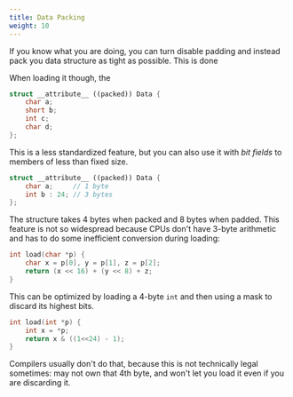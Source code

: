 ```yaml
---
title: Data Packing
weight: 10
---
```


If you know what you are doing, you can turn disable padding and instead pack you data structure as tight as possible. This is done

When loading it though, the

```cpp
struct __attribute__ ((packed)) Data {
    char a;
    short b;
    int c;
    char d;
};
```

This is a less standardized feature, but you can also use it with *bit fields* to members of less than fixed size.

```cpp
struct __attribute__ ((packed)) Data {
    char a;     // 1 byte
    int b : 24; // 3 bytes
};
```

The structure takes 4 bytes when packed and 8 bytes when padded. This feature is not so widespread because CPUs don't have 3-byte arithmetic and has to do some inefficient conversion during loading:

```cpp
int load(char *p) {
    char x = p[0], y = p[1], z = p[2];
    return (x << 16) + (y << 8) + z;
}
```

This can be optimized by loading a 4-byte `int` and then using a mask to discard its highest bits.

```cpp
int load(int *p) {
    int x = *p;
    return x & ((1<<24) - 1);
}
```

Compilers usually don't do that, because this is not technically legal sometimes: may not own that 4th byte, and won't let you load it even if you are discarding it.
